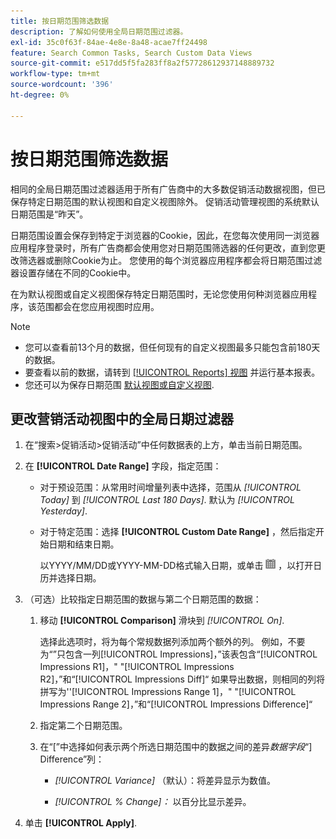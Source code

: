 ```yaml
---
title: 按日期范围筛选数据
description: 了解如何使用全局日期范围过滤器。
exl-id: 35c0f63f-84ae-4e8e-8a48-acae7ff24498
feature: Search Common Tasks, Search Custom Data Views
source-git-commit: e517dd5f5fa283ff8a2f57728612937148889732
workflow-type: tm+mt
source-wordcount: '396'
ht-degree: 0%

---
```


# 按日期范围筛选数据

相同的全局日期范围过滤器适用于所有广告商中的大多数促销活动数据视图，但已保存特定日期范围的默认视图和自定义视图除外。 促销活动管理视图的系统默认日期范围是“昨天”。

日期范围设置会保存到特定于浏览器的Cookie，因此，在您每次使用同一浏览器应用程序登录时，所有广告商都会使用您对日期范围筛选器的任何更改，直到您更改筛选器或删除Cookie为止。 您使用的每个浏览器应用程序都会将日期范围过滤器设置存储在不同的Cookie中。

在为默认视图或自定义视图保存特定日期范围时，无论您使用何种浏览器应用程序，该范围都会在您应用视图时应用。

>[!NOTE]
>
>* 您可以查看前13个月的数据，但任何现有的自定义视图最多只能包含前180天的数据。
>* 要查看以前的数据，请转到 [[!UICONTROL Reports] 视图](/help/search-social-commerce/reports/management/basic-advanced/basic-advanced-report-about.md) 并运行基本报表。
>* 您还可以为保存日期范围 [默认视图或自定义视图](/help/search-social-commerce/common-tasks/data-views/custom-default-views-manage.md).

## 更改营销活动视图中的全局日期过滤器

1. 在“搜索\>促销活动\>促销活动”中任何数据表的上方，单击当前日期范围。

1. 在 **[!UICONTROL Date Range]** 字段，指定范围：

   * 对于预设范围：从常用时间增量列表中选择，范围从 *[!UICONTROL Today]* 到 *[!UICONTROL Last 180 Days]*. 默认为 *[!UICONTROL Yesterday]*.

   * 对于特定范围：选择 **[!UICONTROL Custom Date Range]** ，然后指定开始日期和结束日期。

     以YYYY/MM/DD或YYYY-MM-DD格式输入日期，或单击 ![日历图标](/help/search-social-commerce/assets/calendar.png "日历图标") ，以打开日历并选择日期。

1. （可选）比较指定日期范围的数据与第二个日期范围的数据：

   1. 移动 **[!UICONTROL Comparison]** 滑块到 *[!UICONTROL On]*.

      选择此选项时，将为每个常规数据列添加两个额外的列。 例如，不要为“”只包含一列[!UICONTROL Impressions]，”该表包含“[!UICONTROL Impressions R1]，&quot; &quot;[!UICONTROL Impressions R2]，”和“[!UICONTROL Impressions Diff]“  如果导出数据，则相同的列将拼写为&#39;&#39;[!UICONTROL Impressions Range 1]，&quot; &quot;[!UICONTROL Impressions Range 2]，”和“[!UICONTROL Impressions Difference]“

   1. 指定第二个日期范围。

   1. 在“\[”中选择如何表示两个所选日期范围中的数据之间的差异&#x200B;_数据字段_“\] Difference”列：

      * *[!UICONTROL Variance]* （默认）：将差异显示为数值。

      * *[!UICONTROL % Change]：*  以百分比显示差异。

1. 单击 **[!UICONTROL Apply]**.
